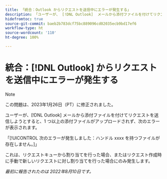 ```yaml
---
title: 「統合：Outlook からリクエストを送信中にエラーが発生する」
description: 「ユーザーが、 [!DNL Outlook]  メールから添付ファイルを付けてリクエストを送信しようとすると、1 つ以上の添付ファイルがアップロードされず、エラーが表示されます。」
hidefromtoc: true
source-git-commit: baeb2b783dcf75bc889096cd02035ecb9bd17ef6
workflow-type: ht
source-wordcount: '110'
ht-degree: 100%

---
```



# 統合：[!DNL Outlook] からリクエストを送信中にエラーが発生する

>[!NOTE]
>
>この問題は、2023年1月26日（PT）に修正されました。

ユーザーが、[!DNL Outlook] メールから添付ファイルを付けてリクエストを送信しようとすると、1 つ以上の添付ファイルがアップロードされず、次のエラーが表示されます。

「[!UICONTROL 次のエラーが発生しました：ハンドル xxxx を持つファイルが存在しません。]」

これは、リクエストキューから割り当てを行った場合、またはリクエスト作成時に手動で新しいリクエストに対し割り当てを行った場合にのみ発生します。

_最初に報告されたのは 2022年8月10日です。_

